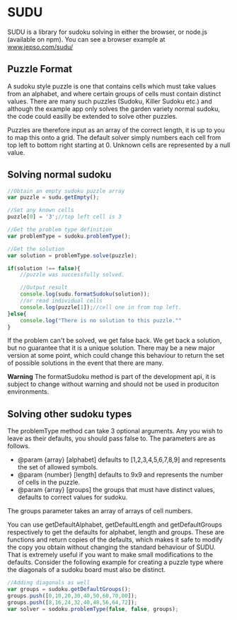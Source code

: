# SUDU

SUDU is a library for sudoku solving in either the browser, or node.js (available on npm).  You can see a browser example at www.jepso.com/sudu/

## Puzzle Format

A sudoku style puzzle is one that contains cells which must take values from an alphabet, and where certain groups of cells must contain distinct values.  There are many such puzzles (Sudoku, Killer Sudoku etc.) and although the example app only solves the garden variety normal sudoku, the code could easilly be extended to solve other puzzles.

Puzzles are therefore input as an array of the correct length, it is up to you to map this onto a grid.  The default solver simply numbers each cell from top left to bottom right starting at 0.  Unknown cells are represented by a null value.

## Solving normal sudoku

```javascript
//Obtain an empty sudoku puzzle array
var puzzle = sudu.getEmpty();

//Set any known cells
puzzle[0] = '3';//top left cell is 3

//Get the problem type definition
var problemType = sudoku.problemType();

//Get the solution
var solution = problemType.solve(puzzle);

if(solution !== false){
	//puzzle was successfully solved.

	//Output result
	console.log(sudu.formatSudoku(solution));
	//or read individual cells
	console.log(puzzle[1]);//cell one in from top left.
}else{
	console.log("There is no solution to this puzzle.""
}
```

If the problem can't be solved, we get false back.  We get back a solution, but no guarantee that it is a unique solution.  There may be a new major version at some point, which could change this behaviour to return the set of possible solutions in the event that there are many.

**Warning** The formatSudoku method is part of the development api, it is subject to change without warning and should not be used in produciton environments.

## Solving other sudoku types

The problemType method can take 3 optional arguments.  Any you wish to leave as their defaults, you should pass false to.  The parameters are as follows.

 * @param {array}  [alphabet] defaults to [1,2,3,4,5,6,7,8,9] and represents the set of allowed symbols.
 * @param {number} [length]   defaults to 9x9 and represents the number of cells in the puzzle.
 * @param {array}  [groups]   the groups that must have distinct values, defaults to correct values for sudoku.

The groups parameter takes an array of arrays of cell numbers.

You can use getDefaultAlphabet, getDefaultLength and getDefaultGroups respectively to get the defaults for alphabet, length and groups.  These are functions and return copies of the defaults, which makes it safe to modify the copy you obtain without changing the standard behaviour of SUDU.  That is extremely useful if you want to make small modifications to the defaults.  Consider the following example for creating a puzzle type where the diagonals of a sudoku board must also be distinct.

```javascript
//Adding diagonals as well
var groups = sudoku.getDefaultGroups();
groups.push([0,10,20,30,40,50,60,70,80]);
groups.push([8,16,24,32,40,48,56,64,72]);
var solver = sodoku.problemType(false, false, groups);
```